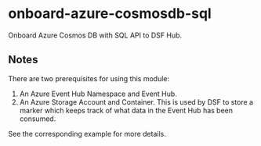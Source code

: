 # onboard-azure-cosmosdb-sql
Onboard Azure Cosmos DB with SQL API to DSF Hub.

## Notes
There are two prerequisites for using this module:
1. An Azure Event Hub Namespace and Event Hub. 
2. An Azure Storage Account and Container. This is used by DSF to store a marker which keeps track of what data in the Event Hub has been consumed.

See the corresponding example for more details.
